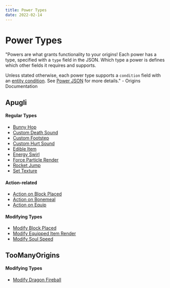 ```yaml
---
title: Power Types
date: 2022-02-14
---
```


# Power Types

"Powers are what grants functionality to your origins! Each power has a type, specified with a `type` field in the JSON. Which type a power is defines which other fields it requires and supports.

Unless stated otherwise, each power type supports a `condition` field with an [entity condition](https://origins.readthedocs.io/en/latest/entity_conditions/). See [Power JSON](https://origins.readthedocs.io/en/latest/power_json/) for more details." - Origins Documentation

## Apugli

#### Regular Types
- [Bunny Hop](bunny_hop)
- [Custom Death Sound](custom_death_sound)
- [Custom Footstep](custom_footstep)
- [Custom Hurt Sound](custom_hurt_sound)
- [Edible Item](edible_item)
- [Energy Swirl](energy_swirl)
- [Force Particle Render](force_particle_render)
- [Rocket Jump](rocket_jump)
- [Set Texture](set_texture)

#### Action-related
- [Action on Block Placed](action_on_block_placed)
- [Action on Bonemeal](action_on_bonemeal)
- [Action on Equip](action_on_equip)

#### Modifying Types
- [Modify Block Placed](modify_block_placed)
- [Modify Equipped Item Render](modify_equipped_item_render)
- [Modify Soul Speed](modify_soul_speed)

## TooManyOrigins

#### Modifying Types
- [Modify Dragon Fireball](modify_dragon_fireball)